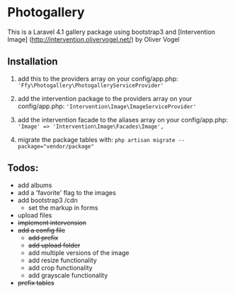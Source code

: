 Photogallery
============
This is a Laravel 4.1 gallery package using bootstrap3 and [Intervention Image] (http://intervention.olivervogel.net/) by Oliver Vogel

Installation
------------
1. add this to the providers array on your config/app.php:
``'Ffy\Photogallery\PhotogalleryServiceProvider'``

2. add the intervention package to the providers array on your config/app.php:
``'Intervention\Image\ImageServiceProvider'``

3. add the intervention facade to the aliases array on your config/app.php:
``'Image' => 'Intervention\Image\Facades\Image',``

4. migrate the package tables with:
``php artisan migrate --package="vendor/package"``

Todos:
-------
- add albums
- add a 'favorite' flag to the images
- add bootstrap3 /cdn
  * set the markup in forms
- upload files
- ~~implement intervension~~
- ~~add a config file~~
  * ~~add prefix~~
  * ~~add upload folder~~
  * add multiple versions of the image
  * add resize functionality
  * add crop functionality
  * add grayscale functionality
- ~~prefix tables~~
